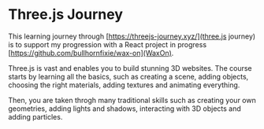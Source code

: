 # Three.js Journey 

This learning journey through [https://threejs-journey.xyz/](three.js journey) is to support my progression with a React project in progress [https://github.com/bullhornfixie/wax-on](WaxOn). 

Three.js is vast and enables you to build stunning 3D websites. The course starts by learning all the basics, such as creating a scene, adding objects, choosing the right materials, adding textures and animating everything. 

Then, you are taken throgh many traditional skills such as creating your own geometries, adding lights and shadows, interacting with 3D objects and adding particles. 


